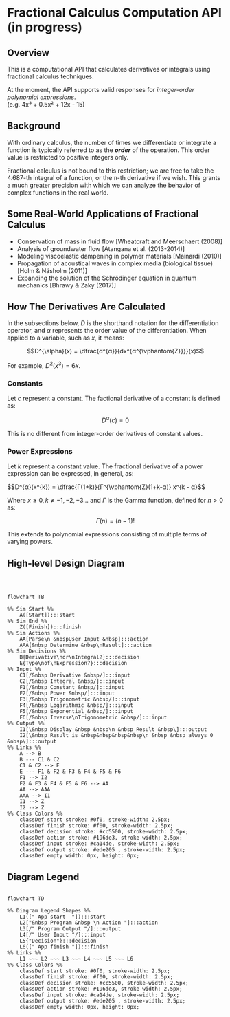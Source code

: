 # Fractional Calculus Computation API (in progress)

## Overview

This is a computational API that calculates derivatives or integrals using fractional
calculus techniques.  
  
At the moment, the API supports valid responses for _integer-order polynomial expressions_.  
(e.g. 4x³ + 0.5x² + 12x - 15)
  



## Background

With ordinary calculus, the number of times we differentiate or integrate a function is typically referred to as the 
_**order**_ of the operation. This order value is restricted to positive integers only.

Fractional calculus is not bound to this restriction; we are free to take the 4.687-th integral of a function, or the 
π-th derivative if we wish. This grants a much greater precision with which we can analyze the behavior of complex functions in 
the real world.
  


## Some Real-World Applications of Fractional Calculus

- Conservation of mass in fluid flow [Wheatcraft and Meerschaert (2008)]
- Analysis of groundwater flow [Atangana et al. (2013-2014)]
- Modeling viscoelastic dampening in polymer materials [Mainardi (2010)]
- Propagation of acoustical waves in complex media (biological tissue) [Holm & Näsholm (2011)]
- Expanding the solution of the Schrödinger equation in quantum mechanics [Bhrawy & Zaky (2017)]
  
  
## How The Derivatives Are Calculated

In the subsections below, $D$ is the shorthand notation for the differentiation operator, and $\alpha$ represents the 
order value of the differentiation. When applied to a variable, such as $x$, it means:
  
$$D^{\alpha}(x) = \dfrac{d^{α}}{dx^{α^{\vphantom{Z}}}}(x)$$  

For example, $D^{2}(x^{3}) = 6x$.  


### Constants

Let $c$ represent a constant. The factional derivative of a constant is defined as:
  
$$D^{α}(c) = 0$$  
  
This is no different from integer-order derivatives of constant values.  
  

### Power Expressions

Let $k$ represent a constant value. The fractional derivative of a power expression can be expressed, in general, as:  

$$D^{α}(x^{k}) = \dfrac{Γ(1+k)}{Γ^{\vphantom{Z}(1+k-α)} x^{k - α}$$  

Where $x ≥ 0, k ≠ -1, -2, -3 ...$ and $\Gamma$ is the Gamma function, defined for $n > 0$ as:  

$$\Gamma(n) = (n-1)!$$

This extends to polynomial expressions consisting of multiple terms of varying powers. 



[//]: # (&#40;Plan on rewriting these using LaTeX&#41;:)

[//]: # ()
[//]: # (1.&#41; D^α&#40;x&#41; &#40;e^&#40;kx&#41;&#41; = k^α e^&#40;kx&#41;)

[//]: # ()
[//]: # (2.&#41; D^α&#40;x&#41; &#40;sin&#40;kx&#41;&#41; = k^α sin&#40;kx + απ/2&#41;)

[//]: # ()
[//]: # (3.&#41; D^α&#40;x&#41; x^k = Γ&#40;1+k&#41;/Γ&#40;1+k-α&#41;)

[//]: # ()
[//]: # (For 1 and 2, k >= 0.)

[//]: # (For 3, x >= 0, and K is an element of the positive integers &#40;including zero&#41;.)

## High-level Design Diagram

```mermaid



flowchart TB

%% Sim Start %%
    A([Start]):::start
%% Sim End %% 
    Z([Finish]):::finish
%% Sim Actions %%
    AA[Parse\n &nbspUser Input &nbsp]:::action
    AAA[&nbsp Determine &nbsp\nResult]:::action
%% Sim Decisions %%
    B{Derivative\nor\nIntegral?}:::decision
    E{Type\nof\nExpression?}:::decision
%% Input %%
    C1[/&nbsp Derivative &nbsp/]:::input
    C2[/&nbsp Integral &nbsp/]:::input
    F1[/&nbsp Constant &nbsp/]:::input
    F2[/&nbsp Power &nbsp/]:::input
    F3[/&nbsp Trigonometric &nbsp/]:::input
    F4[/&nbsp Logarithmic &nbsp/]:::input
    F5[/&nbsp Exponential &nbsp/]:::input
    F6[/&nbsp Inverse\nTrigonometric &nbsp/]:::input
%% Output %%
    I1[\&nbsp Display &nbsp &nbsp\n &nbsp Result &nbsp\]:::output
    I2[\&nbsp Result is &nbsp&nbsp&nbsp&nbsp\n &nbsp &nbsp always 0 &nbsp\]:::output
%% Links %%
    A --> B
    B --- C1 & C2
    C1 & C2 --> E
    E --- F1 & F2 & F3 & F4 & F5 & F6
    F1 --> I2
    F2 & F3 & F4 & F5 & F6 --> AA
    AA --> AAA
    AAA --> I1
    I1 --> Z
    I2 --> Z
%% Class Colors %%
    classDef start stroke: #0f0, stroke-width: 2.5px;
    classDef finish stroke: #f00, stroke-width: 2.5px;
    classDef decision stroke: #cc5500, stroke-width: 2.5px;
    classDef action stroke: #196de3, stroke-width: 2.5px;
    classDef input stroke: #ca14de, stroke-width: 2.5px;
    classDef output stroke: #ede205 , stroke-width: 2.5px;
    classDef empty width: 0px, height: 0px;
```

## Diagram Legend

```mermaid

flowchart TD

%% Diagram Legend Shapes %%    
    L1([" App start  "]):::start
    L2["&nbsp Program &nbsp \n Action "]:::action
    L3[/" Program Output "/]:::output
    L4[/" User Input "/]:::input
    L5{"Decision"}:::decision
    L6([" App finish "]):::finish
%% Links %%        
    L1 ~~~ L2 ~~~ L3 ~~~ L4 ~~~ L5 ~~~ L6
%% Class Colors %%
    classDef start stroke: #0f0, stroke-width: 2.5px;
    classDef finish stroke: #f00, stroke-width: 2.5px;
    classDef decision stroke: #cc5500, stroke-width: 2.5px;
    classDef action stroke: #196de3, stroke-width: 2.5px;
    classDef input stroke: #ca14de, stroke-width: 2.5px;
    classDef output stroke: #ede205 , stroke-width: 2.5px;
    classDef empty width: 0px, height: 0px;
```